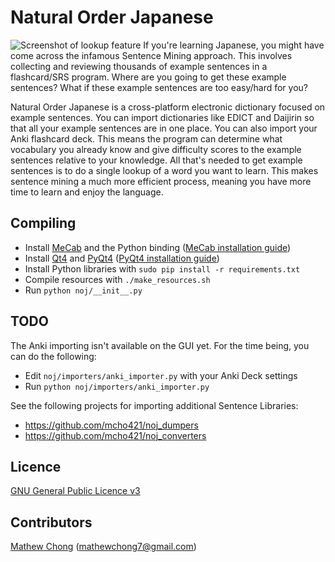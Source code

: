 Natural Order Japanese
======================
![Screenshot of lookup feature](https://cloud.githubusercontent.com/assets/1934920/4873818/1c72537c-6227-11e4-893d-d2117fa18b0a.png)
If you're learning Japanese, you might have come across the infamous Sentence Mining approach. 
This involves collecting and reviewing thousands of example sentences in a flashcard/SRS program.
Where are you going to get these example sentences?
What if these example sentences are too easy/hard for you?

Natural Order Japanese is a cross-platform electronic dictionary focused on example sentences. 
You can import dictionaries like EDICT and Daijirin so that all your example sentences are in one place.
You can also import your Anki flashcard deck. This means the program can determine what vocabulary you 
already know and give difficulty scores to the example sentences relative to your knowledge.
All that's needed to get example sentences is to do a single lookup of a word you want to learn.
This makes sentence mining a much more efficient process, meaning you have more time to learn and enjoy the language.

Compiling
---------
 - Install [MeCab](https://code.google.com/p/mecab/) and the Python binding ([MeCab installation guide](https://github.com/mcho421/noj/blob/master/installing-mecab-python.md))
 - Install [Qt4](http://qt-project.org/) and [PyQt4](http://www.riverbankcomputing.com/software/pyqt/intro) ([PyQt4 installation guide](http://www.pythoncentral.io/install-pyside-pyqt-on-windows-mac-linux/))
 - Install Python libraries with ```sudo pip install -r requirements.txt```
 - Compile resources with ```./make_resources.sh```
 - Run ```python noj/__init__.py```

TODO
----
The Anki importing isn't available on the GUI yet. For the time being, you can do the following:
 - Edit ```noj/importers/anki_importer.py``` with your Anki Deck settings
 - Run `python noj/importers/anki_importer.py`

See the following projects for importing additional Sentence Libraries:
 - https://github.com/mcho421/noj_dumpers
 - https://github.com/mcho421/noj_converters

Licence
-------
[GNU General Public Licence v3](http://www.gnu.org/copyleft/gpl.html)

Contributors
------------
[Mathew Chong](https://github.com/mcho421) (mathewchong7@gmail.com)
